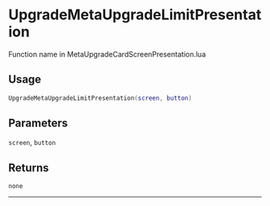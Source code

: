 # UpgradeMetaUpgradeLimitPresentation
Function name in MetaUpgradeCardScreenPresentation.lua
## Usage
```lua
UpgradeMetaUpgradeLimitPresentation(screen, button)
```
## Parameters
`screen`, `button`
## Returns
`none`

---